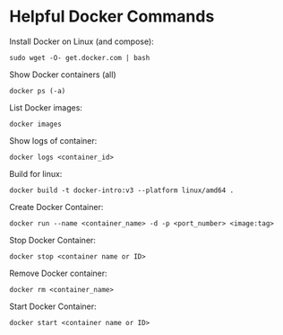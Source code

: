 # Helpful Docker Commands

Install Docker on Linux (and compose):
```
sudo wget -O- get.docker.com | bash
```

Show Docker containers (all)
```
docker ps (-a)
```

List Docker images:
```
docker images
```

Show logs of container:
```
docker logs <container_id>
```

Build for linux:
```
docker build -t docker-intro:v3 --platform linux/amd64 .
```

Create Docker Container:
```
docker run --name <container_name> -d -p <port_number> <image:tag>
```

Stop Docker Container:
```
docker stop <container name or ID>
```

Remove Docker container:
```
docker rm <container_name>
```

Start Docker Container:
```
docker start <container name or ID>
```
